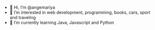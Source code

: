 - 👋 Hi, I’m @angemariya
- 👀 I’m interested in web development, programming, books, cars, sport and traveling
- 🌱 I’m currently learning Java, Javascript and Python
